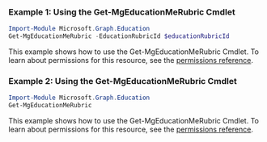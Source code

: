 ### Example 1: Using the Get-MgEducationMeRubric Cmdlet
```powershell
Import-Module Microsoft.Graph.Education
Get-MgEducationMeRubric -EducationRubricId $educationRubricId
```
This example shows how to use the Get-MgEducationMeRubric Cmdlet.
To learn about permissions for this resource, see the [permissions reference](/graph/permissions-reference).
### Example 2: Using the Get-MgEducationMeRubric Cmdlet
```powershell
Import-Module Microsoft.Graph.Education
Get-MgEducationMeRubric
```
This example shows how to use the Get-MgEducationMeRubric Cmdlet.
To learn about permissions for this resource, see the [permissions reference](/graph/permissions-reference).
